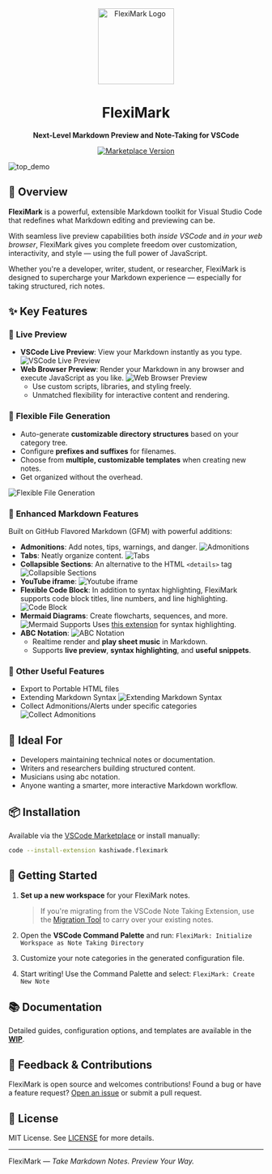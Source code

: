 <div align="center">
  <img src="assets/logo.webp" alt="FlexiMark Logo" height="150"/>
  <h1>FlexiMark</h1>
  <p><strong>Next-Level Markdown Preview and Note-Taking for VSCode</strong></p>

  <p>
    <a href="https://marketplace.visualstudio.com/items?itemName=kashiwade.fleximark">
      <img src="https://img.shields.io/visual-studio-marketplace/v/kashiwade.fleximark?color=brightgreen&label=VS%20Code%20Marketplace&style=for-the-badge" alt="Marketplace Version" />
    </a>
  </p>
</div>

![top_demo](assets/demo_main.avif)

## 🚀 Overview

**FlexiMark** is a powerful, extensible Markdown toolkit for Visual Studio Code that redefines what Markdown editing and previewing can be.

With seamless live preview capabilities both _inside VSCode_ and _in your web browser_, FlexiMark gives you complete freedom over customization, interactivity, and style — using the full power of JavaScript.

Whether you're a developer, writer, student, or researcher, FlexiMark is designed to supercharge your Markdown experience — especially for taking structured, rich notes.

## ✨ Key Features

### 🔁 **Live Preview**

- **VSCode Live Preview**: View your Markdown instantly as you type.
  ![VSCode Live Preview](assets/demo_vscode_preview.avif)
- **Web Browser Preview**: Render your Markdown in any browser and execute JavaScript as you like.
  ![Web Browser Preview](assets/demo_browser_preview.avif)
  - Use custom scripts, libraries, and styling freely.
  - Unmatched flexibility for interactive content and rendering.

### 🧩 **Flexible File Generation**

- Auto-generate **customizable directory structures** based on your category tree.
- Configure **prefixes and suffixes** for filenames.
- Choose from **multiple, customizable templates** when creating new notes.
- Get organized without the overhead.

![Flexible File Generation](assets/demo_create_note.avif)

### 🧪 **Enhanced Markdown Features**

Built on GitHub Flavored Markdown (GFM) with powerful additions:

- **Admonitions**: Add notes, tips, warnings, and danger.
  ![Admonitions](assets/demo_admonitions.avif)
- **Tabs**: Neatly organize content.
  ![Tabs](assets/demo_tab.webp)
- **Collapsible Sections**: An alternative to the HTML `<details>` tag
  ![Collapsible Sections](assets/demo_details.webp)
- **YouTube iframe**:
  ![Youtube iframe](assets/demo_youtube_iframe.webp)
- **Flexible Code Block**: In addition to syntax highlighting, FlexiMark supports code block titles, line numbers, and line highlighting.
  ![Code Block](assets/demo_code_block.webp)
- **Mermaid Diagrams**: Create flowcharts, sequences, and more.
  ![Mermaid Supports](assets/demo_mermaid.webp)
  Uses [this extension](https://marketplace.visualstudio.com/items?itemName=bpruitt-goddard.mermaid-markdown-syntax-highlighting) for syntax highlighting.
- **ABC Notation**:
  ![ABC Notation](assets/demo_abc.webp)
  - Realtime render and **play sheet music** in Markdown.
  - Supports **live preview**, **syntax highlighting**, and **useful snippets**.

### 🔧 **Other Useful Features**

- Export to Portable HTML files
- Extending Markdown Syntax
  ![Extending Markdown Syntax](assets/demo_extending_syntax.webp)
- Collect Admonitions/Alerts under specific categories
  ![Collect Admonitions](assets/demo_collect_admonitions.avif)

## 🧰 Ideal For

- Developers maintaining technical notes or documentation.
- Writers and researchers building structured content.
- Musicians using abc notation.
- Anyone wanting a smarter, more interactive Markdown workflow.

## 📦 Installation

Available via the [VSCode Marketplace](https://marketplace.visualstudio.com/items?itemName=Kashiwade.fleximark) or install manually:

```bash
code --install-extension kashiwade.fleximark
```

## 🚀 Getting Started

1. **Set up a new workspace** for your FlexiMark notes.

   > If you're migrating from the VSCode Note Taking Extension, use the [Migration Tool](https://github.com/Kashiwade-music/fleximark-migration-tool) to carry over your existing notes.

2. Open the **VSCode Command Palette** and run:
   `FlexiMark: Initialize Workspace as Note Taking Directory`

3. Customize your note categories in the generated configuration file.

4. Start writing! Use the Command Palette and select:
   `FlexiMark: Create New Note`

## 📚 Documentation

Detailed guides, configuration options, and templates are available in the [**WIP**](#).

## 💬 Feedback & Contributions

FlexiMark is open source and welcomes contributions!
Found a bug or have a feature request? [Open an issue](#) or submit a pull request.

## 📄 License

MIT License. See [LICENSE](./LICENSE) for more details.

---

FlexiMark — _Take Markdown Notes. Preview Your Way._
